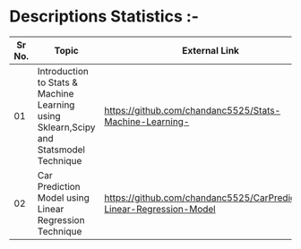 # Descriptions Statistics :-

|Sr No.|Topic|External Link |
|-|-|-|
|01|Introduction to Stats & Machine Learning using Sklearn,Scipy and Statsmodel Technique |https://github.com/chandanc5525/Stats-Machine-Learning- |
|02|Car Prediction Model using Linear Regression Technique|https://github.com/chandanc5525/CarPrediction-Linear-Regression-Model |


